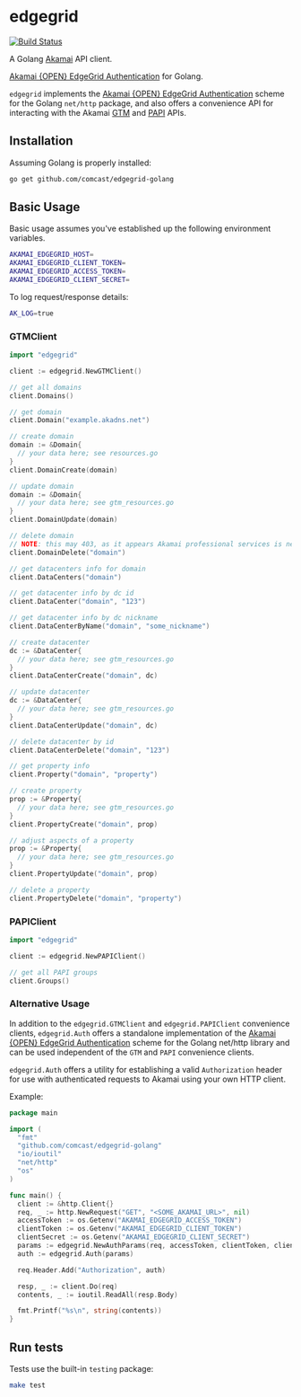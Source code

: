# edgegrid

[![Build Status](https://travis-ci.org/Comcast/edgegrid-golang.svg?branch=master)](https://travis-ci.org/Comcast/edgegrid-golang)

A Golang [Akamai](https://developer.akamai.com/api/) API client.

[Akamai {OPEN} EdgeGrid Authentication](https://developer.akamai.com/introduction/Client_Auth.html) for Golang.

`edgegrid` implements the [Akamai {OPEN} EdgeGrid Authentication](https://developer.akamai.com/introduction/Client_Auth.html) scheme for the Golang `net/http` package, and also offers a convenience API for interacting with the Akamai [GTM](https://developer.akamai.com/api/luna/config-gtm/overview.html) and [PAPI](https://developer.akamai.com/api/luna/papi/overview.html) APIs.

## Installation

Assuming Golang is properly installed:

```bash
go get github.com/comcast/edgegrid-golang
```

## Basic Usage

Basic usage assumes you've established up the following environment variables.

```bash
AKAMAI_EDGEGRID_HOST=
AKAMAI_EDGEGRID_CLIENT_TOKEN=
AKAMAI_EDGEGRID_ACCESS_TOKEN=
AKAMAI_EDGEGRID_CLIENT_SECRET=
```

To log request/response details:

```bash
AK_LOG=true
```

### GTMClient

```go
import "edgegrid"

client := edgegrid.NewGTMClient()

// get all domains
client.Domains()

// get domain
client.Domain("example.akadns.net")

// create domain
domain := &Domain{
  // your data here; see resources.go
}
client.DomainCreate(domain)

// update domain
domain := &Domain{
  // your data here; see gtm_resources.go
}
client.DomainUpdate(domain)

// delete domain
// NOTE: this may 403, as it appears Akamai professional services is needed to perform DELETEs
client.DomainDelete("domain")

// get datacenters info for domain
client.DataCenters("domain")

// get datacenter info by dc id
client.DataCenter("domain", "123")

// get datacenter info by dc nickname
client.DataCenterByName("domain", "some_nickname")

// create datacenter
dc := &DataCenter{
  // your data here; see gtm_resources.go
}
client.DataCenterCreate("domain", dc)

// update datacenter
dc := &DataCenter{
  // your data here; see gtm_resources.go
}
client.DataCenterUpdate("domain", dc)

// delete datacenter by id
client.DataCenterDelete("domain", "123")

// get property info
client.Property("domain", "property")

// create property
prop := &Property{
  // your data here; see gtm_resources.go
}
client.PropertyCreate("domain", prop)

// adjust aspects of a property
prop := &Property{
  // your data here; see gtm_resources.go
}
client.PropertyUpdate("domain", prop)

// delete a property
client.PropertyDelete("domain", "property")
```

### PAPIClient

```go
import "edgegrid"

client := edgegrid.NewPAPIClient()

// get all PAPI groups
client.Groups()
```

### Alternative Usage

In addition to the `edgegrid.GTMClient` and `edgegrid.PAPIClient` convenience clients, `edgegrid.Auth` offers a standalone implementation of the [Akamai {OPEN} EdgeGrid Authentication](https://developer.akamai.com/introduction/Client_Auth.html) scheme for the Golang net/http library and can be used independent of the `GTM` and `PAPI` convenience clients.

`edgegrid.Auth` offers a utility for establishing a valid `Authorization` header for use with authenticated requests to Akamai using your own HTTP client.

Example:

```go
package main

import (
  "fmt"
  "github.com/comcast/edgegrid-golang"
  "io/ioutil"
  "net/http"
  "os"
)

func main() {
  client := &http.Client{}
  req, _ := http.NewRequest("GET", "<SOME_AKAMAI_URL>", nil)
  accessToken := os.Getenv("AKAMAI_EDGEGRID_ACCESS_TOKEN")
  clientToken := os.Getenv("AKAMAI_EDGEGRID_CLIENT_TOKEN")
  clientSecret := os.Getenv("AKAMAI_EDGEGRID_CLIENT_SECRET")
  params := edgegrid.NewAuthParams(req, accessToken, clientToken, clientSecret)
  auth := edgegrid.Auth(params)

  req.Header.Add("Authorization", auth)

  resp, _ := client.Do(req)
  contents, _ := ioutil.ReadAll(resp.Body)

  fmt.Printf("%s\n", string(contents))
}
```

## Run tests

Tests use the built-in `testing` package:

```bash
make test
```
